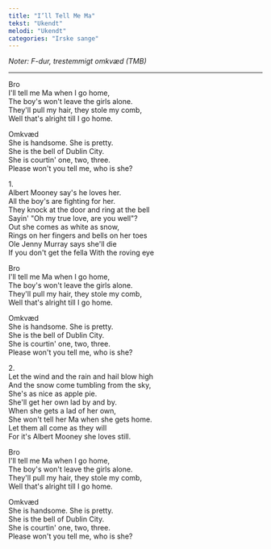 ```yaml
---
title: "I’ll Tell Me Ma"
tekst: "Ukendt"
melodi: "Ukendt"
categories: "Irske sange"
---
```

*Noter: F-dur, trestemmigt omkvæd (TMB)*

***

Bro\
I'll tell me Ma when I go home,\
The boy's won't leave the girls alone.\
They'll pull my hair, they stole my comb,\
Well that's alright till I go home.

Omkvæd\
She is handsome. She is pretty.\
She is the bell of Dublin City.\
She is courtin' one, two, three.\
Please won't you tell me, who is she?

1\.\
Albert Mooney say's he loves her.\
All the boy's are fighting for her.\
They knock at the door and ring at the bell\
Sayin' "Oh my true love, are you well"?\
Out she comes as white as snow,\
Rings on her fingers and bells on her toes\
Ole Jenny Murray says she'll die\
If you don't get the fella With the roving eye

Bro\
I'll tell me Ma when I go home,\
The boy's won't leave the girls alone.\
They'll pull my hair, they stole my comb,\
Well that's alright till I go home.

Omkvæd\
She is handsome. She is pretty.\
She is the bell of Dublin City.\
She is courtin' one, two, three.\
Please won't you tell me, who is she?

2\.\
Let the wind and the rain and hail blow high\
And the snow come tumbling from the sky,\
She's as nice as apple pie.\
She'll get her own lad by and by.\
When she gets a lad of her own,\
She won't tell her Ma when she gets home.\
Let them all come as they will\
For it's Albert Mooney she loves still.

Bro\
I'll tell me Ma when I go home,\
The boy's won't leave the girls alone.\
They'll pull my hair, they stole my comb,\
Well that's alright till I go home.

Omkvæd\
She is handsome. She is pretty.\
She is the bell of Dublin City.\
She is courtin' one, two, three.\
Please won't you tell me, who is she?